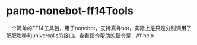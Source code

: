 # pamo-nonebot-ff14Tools
一个简单的FF14工具包，用于nonebot，支持真寻bot，实际上是只是分别调用了肥肥咖啡和universalis的接口。查看指令帮助的指令是：/ff help
